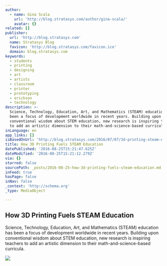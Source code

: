 ```yaml
---
author:
  - name: Gina Scala
    url: 'http://blog.stratasys.com/author/gina-scala/'
    avatar: {}
related: []
publisher:
  url: 'http://blog.stratasys.com'
  name: Stratasys Blog
  favicon: 'http://blog.stratasys.com/favicon.ico'
  domain: blog.stratasys.com
keywords:
  - students
  - printing
  - designing
  - art
  - artists
  - classroom
  - printer
  - prototyping
  - erickson
  - technology
description: >-
  Science, Technology, Education, Art, and Mathematics (STEAM) education has
  been a focus of development worldwide in recent years. Building upon
  conventional wisdom about STEM education, new research is inspiring teachers
  to add an artistic dimension to their math-and-science-based curricula.
inLanguage: en
app_links: []
isBasedOnUrl: 'http://blog.stratasys.com/2016/07/07/3d-printing-steam-education/'
title: How 3D Printing Fuels STEAM Education
datePublished: '2016-08-25T15:21:47.625Z'
dateModified: '2016-08-25T15:21:12.279Z'
via: {}
starred: false
sourcePath: _posts/2016-08-25-how-3d-printing-fuels-steam-education.md
inFeed: true
hasPage: false
inNav: false
_context: 'http://schema.org'
_type: MediaObject

---
```

<article style=""><h1>How 3D Printing Fuels STEAM Education</h1><p>Science, Technology, Education, Art, and Mathematics (STEAM) education has been a focus of development worldwide in recent years. Building upon conventional wisdom about STEM education, new research is inspiring teachers to add an artistic dimension to their math-and-science-based curricula.</p><img src="http://blog.stratasys.com/wp-content/uploads/2016/07/steam-education-3d-printing-sm.jpg" /></article>